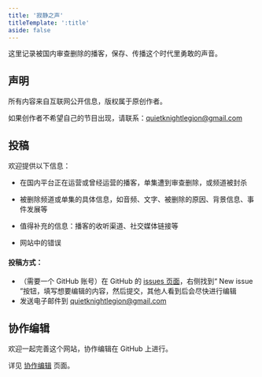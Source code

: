 ```yaml
---
title: '寂静之声'
titleTemplate: ':title'
aside: false
---
```


这里记录被国内审查删除的播客，保存、传播这个时代里勇敢的声音。

## 声明

所有内容来自互联网公开信息，版权属于原创作者。

如果创作者不希望自己的节目出现，请联系：quietknightlegion@gmail.com

## 投稿

欢迎提供以下信息：

- 在国内平台正在运营或曾经运营的播客，单集遭到审查删除，或频道被封杀

- 被删除频道或单集的具体信息，如音频、文字、被删除的原因、背景信息、事件发展等

- 值得补充的信息：播客的收听渠道、社交媒体链接等

- 网站中的错误

#### 投稿方式：
- （需要一个 GitHub 账号）在 GitHub 的 [issues 页面]()，右侧找到“ New issue ”按钮，填写想要编辑的内容，然后提交，其他人看到后会尽快进行编辑
- 发送电子邮件到 quietknightlegion@gmail.com

## 协作编辑

欢迎一起完善这个网站，协作编辑在 GitHub 上进行。

详见 [协作编辑](./collaborate) 页面。